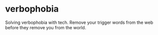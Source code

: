 # verbophobia
Solving verbophobia with tech. Remove your trigger words from the web before they remove you from the world.
